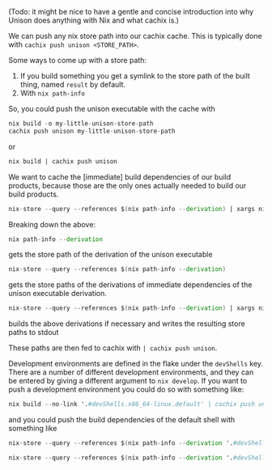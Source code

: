 (Todo: it might be nice to have a gentle and concise introduction into why Unison does anything with Nix and what cachix is.)

We can push any nix store path into our cachix cache. This is typically done with `cachix push unison <STORE_PATH>`.

Some ways to come up with a store path:

1.  If you build something you get a symlink to the store path of the built thing, named `result` by default.
2.  With `nix path-info`

So, you could push the unison executable with the cache with

``` nix
nix build -o my-little-unison-store-path
cachix push unison my-little-unison-store-path
```

or

``` nix
nix build | cachix push unison
```

We want to cache the \[immediate\] build dependencies of our build products, because those are the only ones actually needed to build our build products.

``` nix
nix-store --query --references $(nix path-info --derivation) | xargs nix-store --realize | cachix push unison
```

Breaking down the above:

``` nix
nix path-info --derivation
```

gets the store path of the derivation of the unison executable

``` nix
nix-store --query --references $(nix path-info --derivation)
```

gets the store paths of the derivations of immediate dependencies of the unison executable derivation.

``` nix
nix-store --query --references $(nix path-info --derivation) | xargs nix-store --realize
```

builds the above derivations if necessary and writes the resulting store paths to stdout

These paths are then fed to cachix with `| cachix push unison`.

Development environments are defined in the flake under the `devShells` key. There are a number of different development environments, and they can be entered by giving a different argument to `nix develop`. If you want to push a development environment you could do so with something like:

``` nix
nix build --no-link '.#devShells.x86_64-linux.default' | cachix push unison
```

and you could push the build dependencies of the default shell with something like

``` nix
nix-store --query --references $(nix path-info --derivation '.#devShells.x86_64-linux.default') | xargs nix-store --realize | cachix push unison
```

``` nix
nix-store --query --references $(nix path-info --derivation '.#devShells.aarch64-darwin.default') | xargs nix-store --realize | cachix push unison
```
